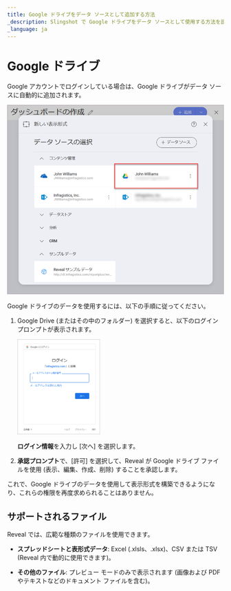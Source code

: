 ```yaml
---
title: Google ドライブをデータ ソースとして追加する方法
_description: Slingshot で Google ドライブをデータ ソースとして使用する方法を説明します。
_language: ja
---
```


# Google ドライブ

Google アカウントでログインしている場合は、Google ドライブがデータ ソースに自動的に追加されます。

<img src="images/google-drive-data-source-automatic.png" alt="Google Drive account in your data sources list" class="responsive-img"/>

Google ドライブのデータを使用するには、以下の手順に従ってください。

1.  Google Drive (またはその中のフォルダー) を選択すると、以下のログイン プロンプトが表示されます。

    <img src="images/google-drive-login.png" alt="Google Drive Login" width="40%"/>

    **ログイン情報**を入力し [次へ] を選択します。

2. **承認プロンプト**で、[許可] を選択して、Reveal が Google ドライブ ファイルを使用 (表示、編集、作成、削除) することを承認します。

これで、Google ドライブのデータを使用して表示形式を構築できるようになり、これらの権限を再度求められることはありません。

## サポートされるファイル

Reveal では、広範な種類のファイルを使用できます。

  - **スプレッドシートと表形式データ**: Excel (.xlsls、.xlsx)、CSV または TSV (Reveal 内で動的に使用できます)。

  - **その他のファイル**: プレビュー モードのみで表示されます (画像および PDF やテキストなどのドキュメント ファイルを含む)。
